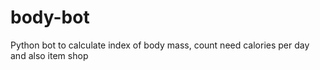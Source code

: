 # body-bot
Python bot to calculate index of body mass, count need calories per day and also item shop
